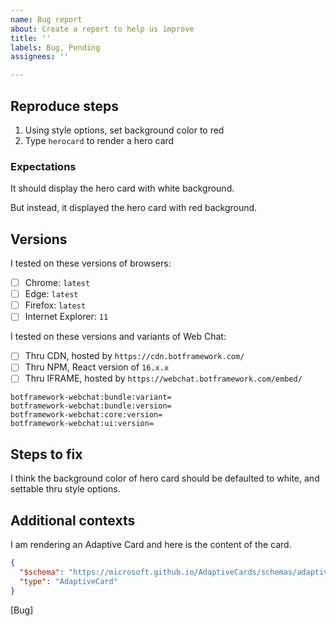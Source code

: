 ```yaml
---
name: Bug report
about: Create a report to help us improve
title: ''
labels: Bug, Pending
assignees: ''

---
```


<!--
Thanks for posting the issue to us. Before posting, please remove any personal-identifiable information, secret, token, or conversation ID.

To expedite the fix, please follow this template and fill out as concise as possible.
-->

## Reproduce steps

1. Using style options, set background color to red
1. Type `herocard` to render a hero card

### Expectations

<!-- If it did not render anything, please open Developer Tools in your browser and paste the console log here -->

<!-- Please attach any screenshots with annotations, if any -->

It should display the hero card with white background.

But instead, it displayed the hero card with red background.

## Versions

I tested on these versions of browsers:

- [ ] Chrome: `latest`
- [ ] Edge: `latest`
- [ ] Firefox: `latest`
- [ ] Internet Explorer: `11`

<!-- Please indicate if you host Web Chat under non-browser environment, e.g. Microsoft Teams, React Native, iOS WebView -->

I tested on these versions and variants of Web Chat:

- [ ] Thru CDN, hosted by `https://cdn.botframework.com/`
- [ ] Thru NPM, React version of `16.x.x`
- [ ] Thru IFRAME, hosted by `https://webchat.botframework.com/embed/`

<!-- Please open Developer Tools and run the following script and paste the content:

[].map.call(document.querySelectorAll('meta[name^="botframework"]'), function (m) { return m.name + '=' + m.content; }).join('\n')
-->

```
botframework-webchat:bundle:variant=
botframework-webchat:bundle:version=
botframework-webchat:core:version=
botframework-webchat:ui:version=
```

## Steps to fix

<!-- Please fill out if you know any potential fixes -->

I think the background color of hero card should be defaulted to white, and settable thru style options.

## Additional contexts

I am rendering an Adaptive Card and here is the content of the card.

```json
{
  "$schema": "https://microsoft.github.io/AdaptiveCards/schemas/adaptive-card.json",
  "type": "AdaptiveCard"
}
```

[Bug]
